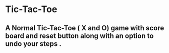 # Tic-Tac-Toe

## A Normal Tic-Tac-Toe ( X and O) game with score board and reset button along with an option to undo your steps .

